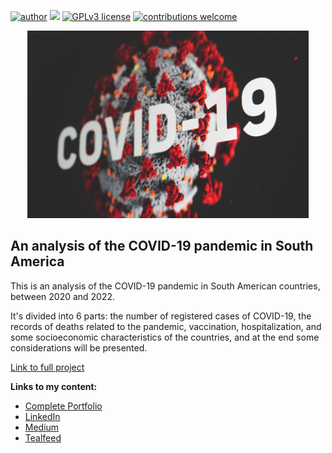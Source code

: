 [![author](https://img.shields.io/badge/author-AmiltonFerreira-red.svg)](https://www.linkedin.com/in/amiltonferreirajr/) [![](https://img.shields.io/badge/python-3.7+-blue.svg)](https://www.python.org/downloads/release/python-365/) [![GPLv3 license](https://img.shields.io/badge/License-GPLv3-blue.svg)](http://perso.crans.org/besson/LICENSE.html) [![contributions welcome](https://img.shields.io/badge/contributions-welcome-brightgreen.svg?style=flat)](https://github.com/AmiltonFerreira/data_science/issues)

<p align="center">
  <img src="https://github.com/AmiltonFerreira/COVID-19/blob/main/Images/martin-sanchez-Tzoe6VCvQYg-unsplash.jpeg" alt="Project image"height=300px >
</p>

## An analysis of the COVID-19 pandemic in South America

This is an analysis of the COVID-19 pandemic in South American countries, between 2020 and 2022.

It's divided into 6 parts: the number of registered cases of COVID-19, the records of deaths related to the pandemic, vaccination, hospitalization, and some socioeconomic characteristics of the countries, and at the end some considerations will be presented. 

[Link to full project](https://colab.research.google.com/github/AmiltonFerreira/COVID-19/blob/main/COVID_19_Analysis.ipynb)

**Links to my content:**
* [Complete Portfolio](https://github.com/AmiltonFerreira/data_science)
* [LinkedIn](https://www.linkedin.com/in/amiltonferreirajr/)
* [Medium](https://medium.com/@amiltonferreirajr95)
* [Tealfeed](https://tealfeed.com/amiltonferreira)
